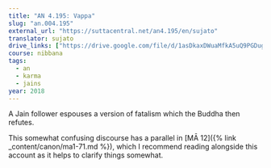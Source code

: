 ```yaml
---
title: "AN 4.195: Vappa"
slug: "an.004.195"
external_url: "https://suttacentral.net/an4.195/en/sujato"
translator: sujato
drive_links: ["https://drive.google.com/file/d/1asDkaxDWuaMfkA5uQ9PGDuggd-nnHO7d/view?usp=drivesdk"]
course: nibbana
tags:
  - an
  - karma
  - jains
year: 2018
---
```


A Jain follower espouses a version of fatalism which the Buddha then refutes.

This somewhat confusing discourse has a parallel in [MĀ 12]({% link _content/canon/ma1-71.md %}), which I recommend reading alongside this account as it helps to clarify things somewhat.
